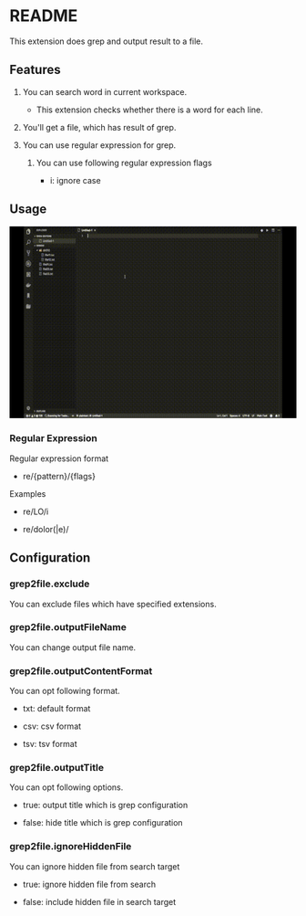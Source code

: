 # README

This extension does grep and output result to a file.

## Features

1. You can search word in current workspace.
    * This extension checks whether there is a word for each line.
1. You'll get a file, which has result of grep.
1. You can use regular expression for grep.

    1. You can use following regular expression flags

        * i: ignore case

## Usage

![Usage](images/demo001.gif)

### Regular Expression

Regular expression format

* re/{pattern}/{flags}

Examples

* re/LO/i

* re/dolor(|e)/

## Configuration

### grep2file.exclude

You can exclude files which have specified extensions.

### grep2file.outputFileName

You can change output file name.

### grep2file.outputContentFormat

You can opt following format.

* txt: default format

* csv: csv format

* tsv: tsv format

### grep2file.outputTitle

You can opt following options.

* true: output title which is grep configuration

* false: hide title which is grep configuration

### grep2file.ignoreHiddenFile

You can ignore hidden file from search target

* true: ignore hidden file from search

* false: include hidden file in search target